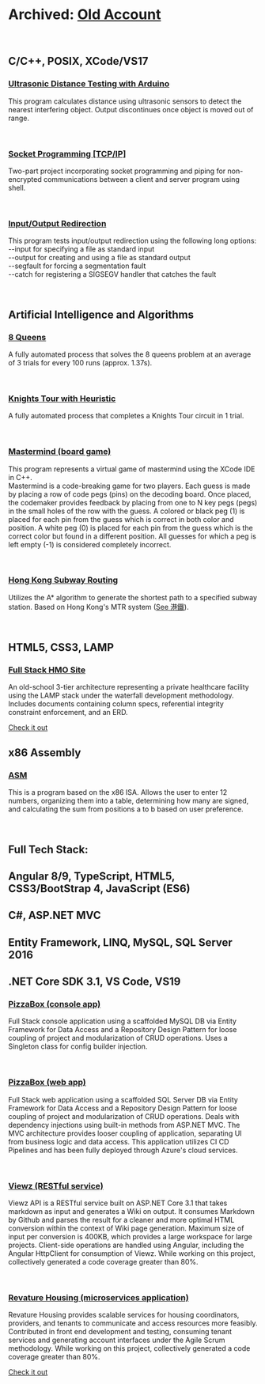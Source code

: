 # Archived: <a href="https://github.com/redalgorithm">Old Account</a>
<br/>
<h2>C/C++, POSIX, XCode/VS17</h2>
<h3><a href="https://github.com/redalgorithm/Ultrasonic-Distance-Testing">Ultrasonic Distance Testing with Arduino</a></h3>
<p>This program calculates distance using ultrasonic sensors to detect the nearest interfering object. Output discontinues once object is moved out of range.</p>
<br/>
<h3><a href="https://github.com/redalgorithm/Socket-Programming-TCP-IPv4-Shell-Comm">Socket Programming [TCP/IP]</a></h3>
<p>Two-part project incorporating socket programming and piping for non-encrypted communications between a client and server program using shell.</p>
<br/>
<h3><a href="https://github.com/redalgorithm/IO-Redirection">Input/Output Redirection</a></h3>
<p>This program tests input/output redirection using the following long options:<br/>
--input for specifying a file as standard input<br/>
--output for creating and using a file as standard output<br/>
--segfault for forcing a segmentation fault<br/>
--catch for registering a SIGSEGV handler that catches the fault</p>
<br/>
<h2>Artificial Intelligence and Algorithms</h2>
<h3><a href="https://github.com/redalgorithm/Automatrix/tree/master/Machine%20Learning%20-Esque/8Queens">8 Queens</a></h3>
<p>A fully automated process that solves the 8 queens problem at an average of 3 trials for every 100 runs (approx. 1.37s).</p>
<br/>
<h3><a href="https://github.com/redalgorithm/Automatrix/tree/master/Machine%20Learning%20-Esque/Knights%20Tour">Knights Tour with Heuristic</a></h3>
<p>A fully automated process that completes a Knights Tour circuit in 1 trial.</p>
<br/>
<h3><a href="https://github.com/redalgorithm/Automatrix/tree/master/Machine%20Learning%20-Esque/Mastermind%20Board%20Game">Mastermind (board game)</a></h3>
<p>This program represents a virtual game of mastermind using the XCode IDE in C++.<br/>
Mastermind is a code-breaking game for two players.  Each guess is made by placing a row of code pegs (pins) on the decoding board. Once placed, the codemaker provides feedback by placing from one to N key pegs (pegs) in the small holes of the row with the guess. A colored or black peg (1) is placed for each pin from the guess which is correct in both color and position. A white peg (0) is placed for each pin from the guess which is the correct color but found in a different position. All guesses for which a peg is left empty (-1) is considered completely incorrect.
</p>
<br/>
<h3><a href="https://github.com/redalgorithm/Hong-Kong-Subway-Shortest-Path">Hong Kong Subway Routing</a></h3>
<p>Utilizes the A* algorithm to generate the shortest path to a specified subway station.  Based on Hong Kong's MTR system (<a href="https://en.wikipedia.org/wiki/MTR">See 港鐵</a>).</p>
<br/>
<h2>HTML5, CSS3, LAMP</h2>
<h3><a href="https://github.com/redalgorithm/Health-Organization-Full-Stack-Site">Full Stack HMO Site</a></h3>
<p>An old-school 3-tier architecture representing a private healthcare facility using the LAMP stack under the waterfall development methodology.  Includes documents containing column specs, referential integrity constraint enforcement, and an ERD.</p>
<a href="http://callisto.lasierra.edu/scurtis">Check it out</a>
<br/>
<h2>x86 Assembly</h2>
<h3><a href="https://github.com/redalgorithm/Basic-ASM-Program">ASM</a></h3>
<p>This is a program based on the x86 ISA. Allows the user to enter 12 numbers, organizing them into a table, determining how many are signed, and calculating the sum from positions a to b based on user preference.</p>
<br/>
<h2>Full Tech Stack:</h2>
<h2>Angular 8/9, TypeScript, HTML5, CSS3/BootStrap 4, JavaScript (ES6)</h2>
<h2>C#, ASP.NET MVC</h2>
<h2>Entity Framework, LINQ, MySQL, SQL Server 2016</h2>
<h2>.NET Core SDK 3.1, VS Code, VS19</h2>
<h3><a href="https://github.com/200106-UTA-PRS-NET/P0-Shaanan-Curtis">PizzaBox (console app)</a></h3>
<p>Full Stack console application using a scaffolded MySQL DB via Entity Framework for Data Access and a Repository Design Pattern for loose coupling of project and modularization of CRUD operations. Uses a Singleton class for config builder injection.</p>
<br/>
<h3><a href="https://github.com/200106-UTA-PRS-NET/P1-Shaanan-Curtis">PizzaBox (web app)</a></h3>
<p>Full Stack web application using a scaffolded SQL Server DB via Entity Framework for Data Access and a Repository Design Pattern for loose coupling of project and modularization of CRUD operations. Deals with dependency injections using built-in methods from ASP.NET MVC.  The MVC architecture provides looser coupling of application, separating UI from business logic and data access. This application utilizes CI CD Pipelines and has been fully deployed through Azure's cloud services.</p>
<br/>
<h3><a href="https://github.com/200106-UTA-PRS-NET/P2-Viewz">Viewz (RESTful service)</a></h3>
<p>Viewz API is a RESTful service built on ASP.NET Core 3.1 that takes markdown as input and generates a Wiki on output. It consumes Markdown by Github and parses the result for a cleaner and more optimal HTML conversion within the context of Wiki page generation. Maximum size of input per conversion is 400KB, which provides a large workspace for large projects. Client-side operations are handled using Angular, including the Angular HttpClient for consumption of Viewz. While working on this project, collectively generated a code coverage greater than 80%.</p>
<br/>
<h3><a href="https://revature.com/contact-us/" title="For more info, contact Revature LLC">Revature Housing (microservices application)</a></h3>
<p>Revature Housing provides scalable services for housing coordinators, providers, and tenants to communicate and access resources more feasibly. Contributed in front end development and testing, consuming tenant services and generating account interfaces under the Agile Scrum methodology. While working on this project, collectively generated a code coverage greater than 80%.</p>
<a href="https://revature.com/contact-us/" title="For more info, contact Revature LLC">Check it out</a>
